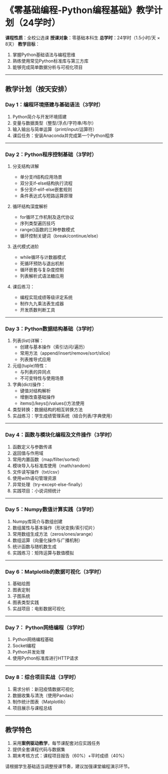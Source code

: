 # 《零基础编程-Python编程基础》教学计划（24学时）

**课程性质**：全校公选课
**授课对象**：零基础本科生
**总学时**：24学时（1.5小时/天 × 8天）
**教学目标**：

1. 掌握Python基础语法与编程思维
2. 熟练使用常见Python标准库与第三方库
3. 能够完成简单数据分析与可视化项目

---

## 教学计划（按天安排）

### **Day 1：编程环境搭建与基础语法（3学时）**

1. Python简介与开发环境搭建
2. 变量与数据类型（整型/浮点/字符串/布尔）
3. 输入输出与简单运算（print/input/运算符）
4. 课后任务：安装Anaconda并完成第一个Python程序

---

### **Day 2：Python程序控制基础（3学时）**

1. 分支结构详解
   - 单分支if结构应用场景
   - 双分支if-else结构执行流程
   - 多分支if-elif-else嵌套规则
   - 条件表达式与短路运算原理

2. 循环结构深度解析
   - for循环工作机制及迭代协议
   - 序列类型遍历技巧
   - range()函数的三种参数模式
   - 循环控制关键词（break/continue/else）

3. 迭代模式进阶
   - while循环与计数器模式
   - 死循环预防与退出机制
   - 循环嵌套与复杂度控制
   - 列表解析式语法糖应用

4. 课后练习：
   - 编程实现成绩等级评定系统
   - 制作九九乘法表生成器
   - 开发质数判断工具

---

### **Day 3：Python数据结构基础（3学时）**

1. 列表(list)详解：
   - 创建与基本操作（索引访问/遍历）
   - 常用方法（append/insert/remove/sort/slice）
   - 列表推导式应用
2. 元组(tuple)特性：
   - 与列表的异同点
   - 不可变特性与使用场景
3. 字典(dict)操作：
   - 键值对结构解析
   - 增删改查基础操作
   - items()/keys()/values()方法使用
4. 类型转换：数据结构的相互转换方法
5. 实战练习：学生成绩管理系统（结合列表/字典使用）

---

### **Day 4：函数与模块化编程及文件操作（3学时）**

1. 函数定义与参数传递
2. 返回值与作用域
3. 常用内置函数（map/filter/sorted）
4. 模块导入与标准库使用（math/random）
5. 文件读写操作（txt/csv）
6. 使用with语句管理资源
7. 异常处理（try-except-else-finally）
8. 实践项目：小说词频统计

---

### **Day 5：Numpy数值计算实践（3学时）**

1. Numpy库简介与数组创建
2. 数组属性与基本操作（形状变换/索引切片）
3. 常用数组生成方法（zeros/ones/arange）
4. 数组运算（向量化操作与广播机制）
5. 统计函数与随机数生成
6. 实践练习：矩阵运算与数值模拟

---

### **Day 6：Matplotlib的数据可视化（3学时）**

1. 基础绘图
2. 图表定制
3. 子图系统
4. 图表类型实践
5. 实战项目：电影数据可视化

---

### **Day 7： Python网络编程（3学时）**

1. Python网络编程基础
2. Socket编程
3. Python并发处理  
4. 使用Python标准库进行HTTP请求  

---

### **Day 8：综合项目实战（3学时）**

1. 需求分析：新冠疫情数据可视化
2. 数据收集与清洗（使用Pandas）
3. 制作统计图表（Matplotlib）
4. 项目展示与课程总结

---

## 教学特色

1. 采用**案例驱动教学**，每节课配套对应实践任务
2. 提供全套课程代码与数据集
3. 期末考核方式：课程项目报告（60%）+平时成绩（40%）

请根据学生基础适当调整授课节奏，建议加强课堂编程演示环节。
